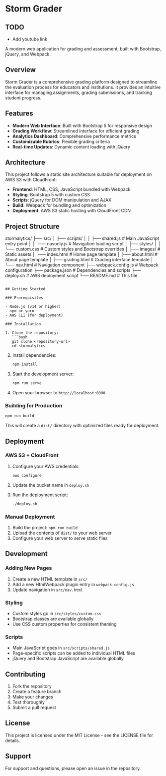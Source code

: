 # Storm Grader

## TODO
- Add youtube link

A modern web application for grading and assessment, built with Bootstrap, jQuery, and Webpack.

## Overview

Storm Grader is a comprehensive grading platform designed to streamline the evaluation process for educators and institutions. It provides an intuitive interface for managing assignments, grading submissions, and tracking student progress.

## Features

- **Modern Web Interface**: Built with Bootstrap 5 for responsive design
- **Grading Workflow**: Streamlined interface for efficient grading
- **Analytics Dashboard**: Comprehensive performance metrics
- **Customizable Rubrics**: Flexible grading criteria
- **Real-time Updates**: Dynamic content loading with jQuery

## Architecture

This project follows a static site architecture suitable for deployment on AWS S3 with CloudFront:

- **Frontend**: HTML, CSS, JavaScript bundled with Webpack
- **Styling**: Bootstrap 5 with custom CSS
- **Scripts**: jQuery for DOM manipulation and AJAX
- **Build**: Webpack for bundling and optimization
- **Deployment**: AWS S3 static hosting with CloudFront CDN

## Project Structure

stormalytics/
├── src/
│   ├── scripts/
│   │   ├── shared.js      # Main JavaScript entry point
│   │   └── navonly.js     # Navigation loading script
│   ├── styles/
│   │   └── custom.css     # Custom styles and Bootstrap overrides
│   ├── images/            # Static assets
│   ├── index.html         # Home page template
│   ├── about.html         # About page template
│   ├── grading.html       # Grading interface template
│   └── nav.html           # Navigation component
├── webpack.config.js      # Webpack configuration
├── package.json           # Dependencies and scripts
├── deploy.sh             # AWS deployment script
└── README.md             # This file
```

## Getting Started

### Prerequisites

- Node.js (v14 or higher)
- npm or yarn
- AWS CLI (for deployment)

### Installation

1. Clone the repository:
   ```bash
   git clone <repository-url>
   cd stormalytics
   ```

2. Install dependencies:
   ```bash
   npm install
   ```

3. Start the development server:
   ```bash
   npm run serve
   ```

4. Open your browser to `http://localhost:8000`

### Building for Production

```bash
npm run build
```

This will create a `dist/` directory with optimized files ready for deployment.

## Deployment

### AWS S3 + CloudFront

1. Configure your AWS credentials:
   ```bash
   aws configure
   ```

2. Update the bucket name in `deploy.sh`

3. Run the deployment script:
   ```bash
   ./deploy.sh
   ```

### Manual Deployment

1. Build the project: `npm run build`
2. Upload the contents of `dist/` to your web server
3. Configure your web server to serve static files

## Development

### Adding New Pages

1. Create a new HTML template in `src/`
2. Add a new HtmlWebpack plugin entry in `webpack.config.js`
3. Update navigation in `src/nav.html`

### Styling

- Custom styles go in `src/styles/custom.css`
- Bootstrap classes are available globally
- Use CSS custom properties for consistent theming

### Scripts

- Main JavaScript goes in `src/scripts/shared.js`
- Page-specific scripts can be added to individual HTML files
- jQuery and Bootstrap JavaScript are available globally

## Contributing

1. Fork the repository
2. Create a feature branch
3. Make your changes
4. Test thoroughly
5. Submit a pull request

## License

This project is licensed under the MIT License - see the LICENSE file for details.

## Support

For support and questions, please open an issue in the repository.
